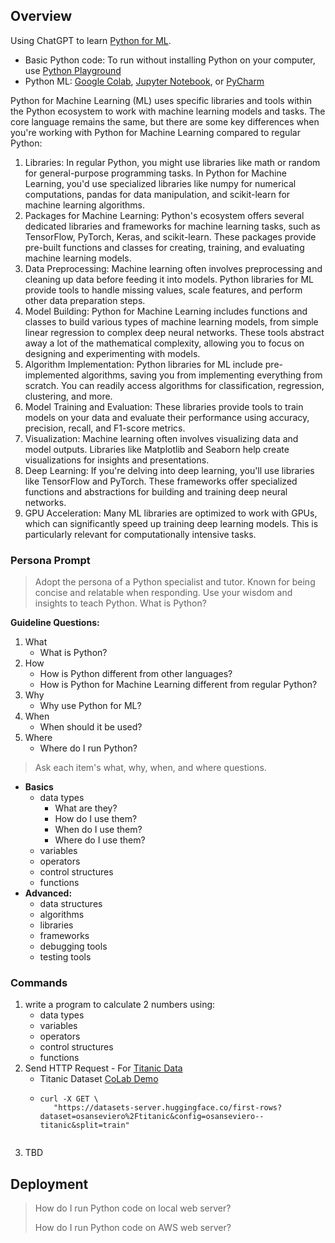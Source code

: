 ## Overview
Using ChatGPT to learn [Python for ML](https://sl.bing.net/ihytwdi19Z6). 
- Basic Python code: To run without installing Python on your computer, use [Python Playground](https://playground.programiz.com/)
- Python ML: [Google Colab](https://colab.research.google.com/), [Jupyter Notebook](https://www.dataquest.io/blog/jupyter-notebook-tutorial/), or [PyCharm](https://www.jetbrains.com/pycharm/download/?section=windows#section=windows)

Python for Machine Learning (ML) uses specific libraries and tools within the Python ecosystem to work with machine learning models and tasks. The core language remains the same, but there are some key differences when you're working with Python for Machine Learning compared to regular Python:

1. Libraries: In regular Python, you might use libraries like math or random for general-purpose programming tasks. In Python for Machine Learning, you'd use specialized libraries like numpy for numerical computations, pandas for data manipulation, and scikit-learn for machine learning algorithms.
2. Packages for Machine Learning: Python's ecosystem offers several dedicated libraries and frameworks for machine learning tasks, such as TensorFlow, PyTorch, Keras, and scikit-learn. These packages provide pre-built functions and classes for creating, training, and evaluating machine learning models.
3. Data Preprocessing: Machine learning often involves preprocessing and cleaning up data before feeding it into models. Python libraries for ML provide tools to handle missing values, scale features, and perform other data preparation steps.
4. Model Building: Python for Machine Learning includes functions and classes to build various types of machine learning models, from simple linear regression to complex deep neural networks. These tools abstract away a lot of the mathematical complexity, allowing you to focus on designing and experimenting with models.
5. Algorithm Implementation: Python libraries for ML include pre-implemented algorithms, saving you from implementing everything from scratch. You can readily access algorithms for classification, regression, clustering, and more.
6. Model Training and Evaluation: These libraries provide tools to train models on your data and evaluate their performance using accuracy, precision, recall, and F1-score metrics.
7. Visualization: Machine learning often involves visualizing data and model outputs. Libraries like Matplotlib and Seaborn help create visualizations for insights and presentations.
8. Deep Learning: If you're delving into deep learning, you'll use libraries like TensorFlow and PyTorch. These frameworks offer specialized functions and abstractions for building and training deep neural networks.
9. GPU Acceleration: Many ML libraries are optimized to work with GPUs, which can significantly speed up training deep learning models. This is particularly relevant for computationally intensive tasks.

### Persona Prompt

> Adopt the persona of a Python specialist and tutor. Known for being concise and relatable when responding. Use your wisdom and insights to teach Python. What is Python?

**Guideline Questions:**
1. What
    - What is Python?
2. How
    - How is Python different from other languages?
    - How is Python for Machine Learning different from regular Python?
3. Why
    - Why use Python for ML?
4. When
    - When should it be used?
5. Where
    - Where do I run Python?

> Ask each item's what, why, when, and where questions.

- **Basics**
  - data types
      - What are they?
      - How do I use them?
      - When do I use them?
      - Where do I use them?
  - variables
  - operators
  - control structures
  - functions
- **Advanced:**
  - data structures
  - algorithms
  - libraries
  - frameworks
  - debugging tools
  - testing tools

### Commands
1. write a program to calculate 2 numbers using:
    - data types
    - variables
    - operators
    - control structures
    - functions
2. Send HTTP Request - For [Titanic Data](https://huggingface.co/datasets/osanseviero/titanic/viewer/osanseviero--titanic/train)
    - Titanic Dataset [CoLab Demo](https://colab.research.google.com/drive/1BLUQW64RTocu97vDw_6NhVx-_RnhkWcO#scrollTo=-ORrwbtF7Lh7)
    - ```
      curl -X GET \
         "https://datasets-server.huggingface.co/first-rows?dataset=osanseviero%2Ftitanic&config=osanseviero--titanic&split=train"
   ```
4. TBD

## Deployment
> How do I run Python code on local web server?
> 
> How do I run Python code on AWS web server?
